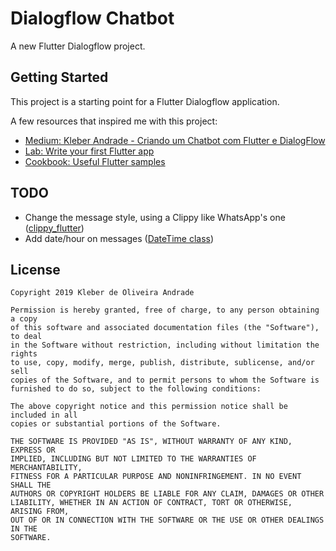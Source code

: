 # Dialogflow Chatbot

A new Flutter Dialogflow project.

## Getting Started

This project is a starting point for a Flutter Dialogflow application.

A few resources that inspired me with this project:

- [Medium: Kleber Andrade - Criando um Chatbot com Flutter e DialogFlow](https://medium.com/flutter-comunidade-br/criando-um-chatbot-com-flutter-e-dialogflow-f828e5301101)
- [Lab: Write your first Flutter app](https://flutter.dev/docs/get-started/codelab)
- [Cookbook: Useful Flutter samples](https://flutter.dev/docs/cookbook)

## TODO

- Change the message style, using a Clippy like WhatsApp's one ([clippy_flutter](https://pub.dev/packages/clippy_flutter))
- Add date/hour on messages ([DateTime class](https://api.flutter.dev/flutter/dart-core/DateTime-class.html))

## License

    Copyright 2019 Kleber de Oliveira Andrade
    
    Permission is hereby granted, free of charge, to any person obtaining a copy
    of this software and associated documentation files (the "Software"), to deal
    in the Software without restriction, including without limitation the rights
    to use, copy, modify, merge, publish, distribute, sublicense, and/or sell
    copies of the Software, and to permit persons to whom the Software is
    furnished to do so, subject to the following conditions:
    
    The above copyright notice and this permission notice shall be included in all
    copies or substantial portions of the Software.
    
    THE SOFTWARE IS PROVIDED "AS IS", WITHOUT WARRANTY OF ANY KIND, EXPRESS OR
    IMPLIED, INCLUDING BUT NOT LIMITED TO THE WARRANTIES OF MERCHANTABILITY,
    FITNESS FOR A PARTICULAR PURPOSE AND NONINFRINGEMENT. IN NO EVENT SHALL THE
    AUTHORS OR COPYRIGHT HOLDERS BE LIABLE FOR ANY CLAIM, DAMAGES OR OTHER
    LIABILITY, WHETHER IN AN ACTION OF CONTRACT, TORT OR OTHERWISE, ARISING FROM,
    OUT OF OR IN CONNECTION WITH THE SOFTWARE OR THE USE OR OTHER DEALINGS IN THE
    SOFTWARE.
